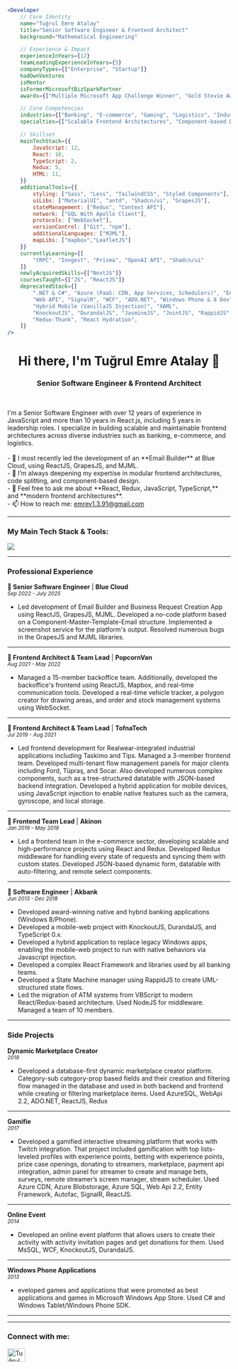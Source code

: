 ```jsx
<Developer
    // Core Identity
    name="Tuğrul Emre Atalay"
    title="Senior Software Engineer & Frontend Architect"
    background="Mathematical Engineering"

    // Experience & Impact
    experienceInYears={12}
    teamLeadingExperienceInYears={5}
    companyTypes={["Enterprise", "Startup"]}
    hadOwnVentures
    isMentor
    isFormerMicrosoftBizSparkPartner
    awards={["Multiple Microsoft App Challenge Winner", "Gold Stevie Award"]}

    // Core Competencies
    industries={["Banking", "E-commerce", "Gaming", "Logistics", "Industrial Tech"]}
    specialties={["Scalable Frontend Architectures", "Component-based Design", "Team Building"]}

    // Skillset
    mainTechStack={{
        JavaScript: 12,
        React: 10,
        TypeScript: 2,
        Redux: 5,
        HTML: 11,
    }}
    additionalTools={{
        styling: ["Sass", "Less", "TailwindCSS", "Styled Components"],
        uiLibs: ["MaterialUI", "antd", "Shadcn/ui", "GrapesJS"],
        stateManagement: ["Redux", "Context API"],
        network: ["GQL With Apollo Client"],
        protocols: ["WebSocket"],
        versionControl: ["Git", "npm"],
        additionalLanguages: ["MJML"],
        mapLibs: ["mapbox","LeafletJS"]
    }}
    currentlyLearning={[
        "tRPC", "Inngest", "Prisma", "OpenAI API", "Shadcn/ui"
    ]}
    newlyAcquiredSkills={["NextJS"]}
    coursesTaught={["JS", "ReactJS"]}
    deprecatedStack={[
        ".NET & C#", "Azure (PaaS: CDN, App Services, Schedulers)", "Entity Framework",
        "Web API", "SignalR", "WCF", "ADO.NET", "Windows Phone & 8 Dev", 
        "Hybrid Mobile (VanillaJS Injection)", "XAML",
        "KnockoutJS", "DurandalJS", "JasmineJS", "JointJS", "RappidJS",
        "Redux-Thunk", "React Hydration",
    ]}
/>
```

<h1 align="center">Hi there, I'm Tuğrul Emre Atalay 👋</h1>
<h3 align="center">Senior Software Engineer & Frontend Architect</h3>

<br>

<p align="left">
I'm a Senior Software Engineer with over 12 years of experience in JavaScript and more than 10 years in React.js, including 5 years in leadership roles. I specialize in building scalable and maintainable frontend architectures across diverse industries such as banking, e-commerce, and logistics.
<br><br>
- 🔭 I most recently led the development of an **Email Builder** at Blue Cloud, using ReactJS, GrapesJS, and MJML.
<br>
- 🌱 I’m always deepening my expertise in modular frontend architectures, code splitting, and component-based design.
<br>
- 💬 Feel free to ask me about **React, Redux, JavaScript, TypeScript,** and **modern frontend architectures**.
<br>
- 📫 How to reach me: <a href="mailto:emrev1.3.91@gmail.com">emrev1.3.91@gmail.com</a>
</p>

<hr>

<h3 align="left">My Main Tech Stack & Tools:</h3>
<p align="left">
  <a href="https://github.com/teatalay/teatalay">
    <img src="https://skillicons.dev/icons?i=js,ts,react,redux,git,npm,pnpm,aws,azure,babel,webpack,graphql,materialui,nextjs,html,tailwind,css,sass,styledcomponents,vscode" />
  </a>
</p>

<hr>

<h3 align="left">Professional Experience</h3>

**🚀 Senior Software Engineer** | **Blue Cloud**
<br>
*<small>Sep 2022 - July 2025</small>*
<br>
- Led development of Email Builder and Business Request Creation App using ReactJS, GrapesJS, MJML. Developed a no-code platform based on a Component-Master-Template-Email structure. Implemented a screenshot service for the platform's output. Resolved numerous bugs in the GrapesJS and MJML libraries.

---

**🚀 Frontend Architect & Team Lead** | **PopcornVan**
<br>
*<small>Aug 2021 - May 2022</small>*
<br>
- Managed a 15-member backoffice team. Additionally, developed the backoffice's frontend using ReactJS, Mapbox, and real-time communication tools. Developed a real-time vehicle tracker, a polygon creator for drawing areas, and order and stock management systems using WebSocket.

---

**🚀 Frontend Architect & Team Lead** | **TofnaTech**
<br>
*<small>Jul 2019 - Aug 2021</small>*
<br>
- Led frontend development for Realwear-integrated industrial applications including Taskimo and Tips. Managed a 3-member frontend team. Developed multi-tenant flow management panels for major clients including Ford, Tüpraş, and Socar. Also developed numerous complex components, such as a tree-structured datatable with JSON-based backend integration. Developed a hybrid application for mobile devices, using JavaScript injection to enable native features such as the camera, gyroscope, and local storage.

---

**🚀 Frontend Team Lead** | **Akinon**
<br>
*<small>Jan 2019 - May 2019</small>*
<br>
- Led a frontend team in the e-commerce sector, developing scalable and high-performance projects using React and Redux. Developed Redux middleware for handling every state of requests and syncing them with custom states. Developed JSON-based dynamic form, datatable with auto-filtering, and remote select components.

---

**🚀 Software Engineer** | **Akbank**
<br>
*<small>Jun 2013 - Dec 2018</small>*
<br>
- Developed award-winning native and hybrid banking applications (Windows 8/Phone). 
- Developed a mobile-web project with KnockoutJS, DurandalJS, and TypeScript 0.x. 
- Developed a hybrid application to replace legacy Windows apps, enabling the mobile-web project to run with native behaviors via Javascript injection.
- Developed a complex React Framework and libraries used by all banking teams.
- Developed a State Machine manager using RappidJS to create UML-structured state flows.
- Led the migration of ATM systems from VBScript to modern React/Redux-based architecture. Used NodeJS for middleware. Managed a team of 10 members. 

<hr>

<h3 align="left">Side Projects</h3>

**Dynamic Marketplace Creator**
<br>
*<small>2019</small>*
<br>
- Developed a database-first dynamic marketplace creator platform. Category-sub category-prop based fields and their creation and filtering flow managed in the database and used in both backend and frontend while creating or filtering marketplace items. Used AzureSQL, WebApi 2.2, ADO.NET, ReactJS, Redux

---

**Gamifie**
<br>
*<small>2017</small>*
<br>
- Developed a gamified interactive streaming platform that works with Twitch integration. That project included gamification with top lists-leveled profiles with experience points, betting with experience points, prize case openings, donating to streamers, marketplace, payment api integration, admin panel for streamer to create and manage bets, surveys, remote streamer’s screen manager, stream scheduler. Used Azure CDN, Azure Blobstorage, Azure SQL, Web Api 2.2, Entity Framework, Autofac, SignalR, ReactJS.

---

**Online Event**
<br>
*<small>2014</small>*
<br>
- Developed an online event platform that allows users to create their activity with activity invitation pages and get donations for them. Used MsSQL, WCF, KnockoutJS, DurandalJS.

---

**Windows Phone Applications**
<br>
*<small>2013</small>*
<br>
- eveloped games and applications that were promoted as best applications and games in Microsoft Windows App Store. Used C# and Windows Tablet/Windows Phone SDK.

---

<hr>

<h3 align="left">Connect with me:</h3>
<p align="left">
  <a href="https://linkedin.com/in/teatalay" target="blank">
    <img align="center" src="https://raw.githubusercontent.com/rahuldkjain/github-profile-readme-generator/master/src/images/icons/Social/linked-in-alt.svg" alt="Tuğrul Emre Atalay's LinkedIn Profile" height="30" width="40" />
  </a>
</p>
